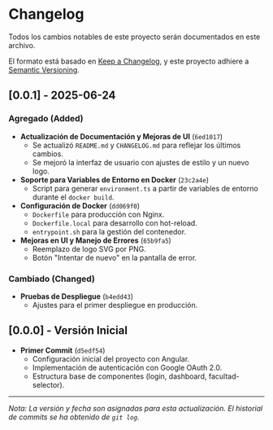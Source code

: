 # Changelog

Todos los cambios notables de este proyecto serán documentados en este archivo.

El formato está basado en [Keep a Changelog](https://keepachangelog.com/en/1.0.0/),
y este proyecto adhiere a [Semantic Versioning](https://semver.org/spec/v2.0.0.html).

## [0.0.1] - 2025-06-24

### Agregado (Added)
- **Actualización de Documentación y Mejoras de UI** (`6ed1017`)
  - Se actualizó `README.md` y `CHANGELOG.md` para reflejar los últimos cambios.
  - Se mejoró la interfaz de usuario con ajustes de estilo y un nuevo logo.
- **Soporte para Variables de Entorno en Docker** (`23c2a4e`)
  - Script para generar `environment.ts` a partir de variables de entorno durante el `docker build`.
- **Configuración de Docker** (`dd069f0`)
  - `Dockerfile` para producción con Nginx.
  - `Dockerfile.local` para desarrollo con hot-reload.
  - `entrypoint.sh` para la gestión del contenedor.
- **Mejoras en UI y Manejo de Errores** (`65b9fa5`)
  - Reemplazo de logo SVG por PNG.
  - Botón "Intentar de nuevo" en la pantalla de error.

### Cambiado (Changed)
- **Pruebas de Despliegue** (`b4edd43`)
  - Ajustes para el primer despliegue en producción.

## [0.0.0] - Versión Inicial

- **Primer Commit** (`d5edf54`)
  - Configuración inicial del proyecto con Angular.
  - Implementación de autenticación con Google OAuth 2.0.
  - Estructura base de componentes (login, dashboard, facultad-selector).

---
*Nota: La versión y fecha son asignadas para esta actualización. El historial de commits se ha obtenido de `git log`.*